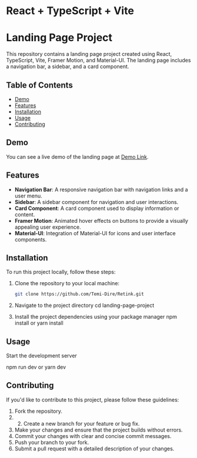 # React + TypeScript + Vite

# Landing Page Project

This repository contains a landing page project created using React, TypeScript, Vite, Framer Motion, and Material-UI. The landing page includes a navigation bar, a sidebar, and a card component.

## Table of Contents

- [Demo](#demo)
- [Features](#features)
- [Installation](#installation)
- [Usage](#usage)
- [Contributing](#contributing)

## Demo

You can see a live demo of the landing page at [Demo Link](insert_demo_link_here).

## Features

- **Navigation Bar**: A responsive navigation bar with navigation links and a user menu.
- **Sidebar**: A sidebar component for navigation and user interactions.
- **Card Component**: A card component used to display information or content.
- **Framer Motion**: Animated hover effects on buttons to provide a visually appealing user experience.
- **Material-UI**: Integration of Material-UI for icons and user interface components.

## Installation

To run this project locally, follow these steps:

1. Clone the repository to your local machine:
   ```bash
   git clone https://github.com/Temi-Dire/Retink.git

2. Navigate to the project directory
   cd landing-page-project

3. Install the project dependencies using your package manager
   npm install or
   yarn install

## Usage

   Start the development server

   npm run dev or
   yarn dev

## Contributing

If you'd like to contribute to this project, please follow these guidelines:

1. Fork the repository.
2. 2. Create a new branch for your feature or bug fix.
3. Make your changes and ensure that the project builds without errors.
4. Commit your changes with clear and concise commit messages.
5. Push your branch to your fork.
6. Submit a pull request with a detailed description of your changes.
